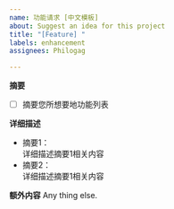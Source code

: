 ```yaml
---
name: 功能请求 [中文模板]
about: Suggest an idea for this project
title: "[Feature] "
labels: enhancement
assignees: Philogag

---
```


**摘要**
- [ ] 摘要您所想要地功能列表

**详细描述**
+ 摘要1：  
详细描述摘要1相关内容
+ 摘要2：  
详细描述摘要1相关内容

**额外内容**
Any thing else.
